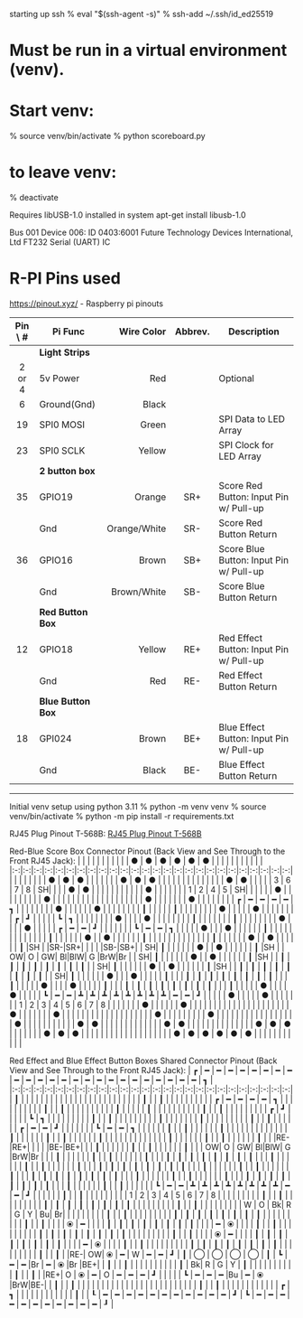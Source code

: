 starting up ssh
% eval "$(ssh-agent -s)"
% ssh-add ~/.ssh/id_ed25519

# Must be run in a virtual environment (venv).
# Start venv:
% source venv/bin/activate
% python scoreboard.py
# to leave venv:
% deactivate

Requires libUSB-1.0 installed in system
apt-get install libusb-1.0

Bus 001 Device 006: ID 0403:6001 Future Technology Devices International, Ltd FT232 Serial (UART) IC


# R-PI Pins used
https://pinout.xyz/ - Raspberry pi pinouts

|Pin \ #| Pi Func   | Wire Color |Abbrev.| Description |
|:----:|------------|-----------:|:-----:|------------|
|| **Light Strips** |||
|2 or 4| 5v Power   | Red        |       | Optional    |
| 6    | Ground(Gnd)| Black      |       ||
| 19   | SPI0 MOSI  | Green      |       | SPI Data to LED Array|
| 23   | SPI0 SCLK  | Yellow     |       | SPI Clock for LED Array|
|| **2 button box** |            |       ||
| 35   | GPIO19     | Orange     |  SR+  | Score Red Button: Input Pin w/ Pull-up|
|      | Gnd        |Orange/White|  SR-  | Score Red Button Return |
| 36   | GPIO16     | Brown      |  SB+  | Score Blue Button: Input Pin w/ Pull-up|
|      | Gnd        | Brown/White|  SB-  | Score Blue Button Return |
|| **Red Button Box** |||
| 12   | GPIO18     | Yellow     |  RE+  | Red Effect Button: Input Pin w/ Pull-up|
|      | Gnd        | Red        |  RE-  | Red Effect Button Return|
|| **Blue Button Box** |||
| 18   | GPI024     | Brown      |  BE+  | Blue Effect Button: Input Pin w/ Pull-up|
|      | Gnd        | Black      |  BE-  | Blue Effect Button Return|

--------------------------------------------------------
Initial venv setup using python 3.11
% python -m venv venv 
% source venv/bin/activate
% python -m pip install -r requirements.txt

RJ45 Plug Pinout T-568B:
[RJ45 Plug Pinout T-568B](./docs/RJ45_Pinout_T-568B_-_Most_Common.png)

Red-Blue Score Box Connector Pinout (Back View and See Through to the Front RJ45 Jack):
|   |   |   |   |   |   |   |   |   |   | ● | ● | ● | ● | ● | ● |   |   |   |   |   |   |   |   |   |   |
|:-:|:-:|:-:|:-:|:-:|:-:|:-:|:-:|:-:|:-:|:-:|:-:|:-:|:-:|:-:|:-:|:-:|:-:|:-:|:-:|:-:|:-:|:-:|:-:|:-:|:-:|
|   |   |   |   |   |   |   | ● | ● | ● |   |   |   |   |   |   | ● | ● | ● |   |   |   |   |   |   |   |
|   |   |   |   |   | ● | ● |   |   |   |   | 3 | 6 | 7 | 8 | SH|   |   |   | ● | ● |   |   |   |   |   |
|   |   |   |   | ● |   |   |   |   |   |   | 1 | 2 | 4 | 5 | SH|   |   |   |   |   | ● |   |   |   |   |
|   |   |   | ● |   |   |   |   |   |   |   |   |   |   |   |   |   |   |   |   |   |   | ● |   |   |   |
|   |   | ● |   |   |   |   |   |   |   | ┏ | ━ | ━ | ━ | ━ | ┓ |   |   |   |   |   |   |   | ● |   |   |
|   |   | ● |   |   |   |   |   |   |   | ┃ |   |   |   |   | ┃ |   |   |   |   |   |   |   | ● |   |   |
|   | ● |   |   |   |   |   |   |   | ┏ | ┛ |   |   |   |   | ┗ | ┓ |   |   |   |   |   |   |   | ● |   |
|   | ● |   |   |   |   |   |   |   | ┃ |   |   |   |   |   |   | ┃ |   |   |   |   |   |   |   | ● |   |
|   | ● |   |   |   |   | ┏ | ━ | ━ | ┛ |   |   |   |   |   |   | ┗ | ━ | ━ | ┓ |   |   |   |   | ● |   |
| ● |   |   |   |   |   | ┃ |   |   |   |   |   |   |   |   |   |   |   |   | ┃ |   |   |   |   |   | ● |
| ● |   |   |   |   |   | ┃ |   |   |   |   |   |   |   |   |   |   |   |   | ┃ |   |   |   |   |   | ● |
| ● |   |   |   |   |   | ┃ |SH |   |SR-|SR+|   |   |   |   |SB-|SB+|   | SH| ┃ |   |   |   |   |   | ● |
| ● |   |   |   |   |   | ┃ |SH |   | OW| O | GW| Bl|BlW| G |BrW|Br |   | SH| ┃ |   |   |   |   |   | ● |
| ● |   |   |   |   |   | ┃ |SH |   | ┃ | ┃ | ┃ | ┃ | ┃ | ┃ | ┃ | ┃ |   | SH| ┃ |   |   |   |   |   | ● |
| ● |   |   |   |   |   | ┃ |SH |   | ┃ | ┃ | ┃ | ┃ | ┃ | ┃ | ┃ | ┃ |   | SH| ┃ |   |   |   |   |   | ● |
|   | ● |   |   |   |   | ┃ |   |   | ┃ | ┃ | ┃ | ┃ | ┃ | ┃ | ┃ | ┃ |   |   | ┃ |   |   |   |   | ● |   |
|   | ● |   |   |   |   | ┃ |   |   | ┃ | ┃ | ┃ | ┃ | ┃ | ┃ | ┃ | ┃ |   |   | ┃ |   |   |   |   | ● |   |
|   | ● |   |   |   |   | ┗ | ━ | ━ | ┻ | ┻ | ┻ | ┻ | ┻ | ┻ | ┻ | ┻ | ━ | ━ | ┛ |   |   |   |   | ● |   |
|   |   | ● |   |   |   |   |   |   | 1 | 2 | 3 | 4 | 5 | 6 | 7 | 8 |   |   |   |   |   |   | ● |   |   |
|   |   | ● |   |   |   |   |   |   |   |   |   |   |   |   |   |   |   |   |   |   |   |   | ● |   |   |
|   |   |   | ● |   |   |   |   |   |   |   |   |   |   |   |   |   |   |   |   |   |   | ● |   |   |   |
|   |   |   |   | ● |   |   |   |   |   |   |   |   |   |   |   |   |   |   |   |   | ● |   |   |   |   |
|   |   |   |   |   | ● | ● |   |   |   |   |   |   |   |   |   |   |   |   | ● | ● |   |   |   |   |   |
|   |   |   |   |   |   |   | ● | ● | ● |   |   |   |   |   |   | ● | ● | ● |   |   |   |   |   |   |   |
|   |   |   |   |   |   |   |   |   |   | ● | ● | ● | ● | ● | ● |   |   |   |   |   |   |   |   |   |   |


Red Effect and Blue Effect Button Boxes Shared Connector Pinout (Back View and See Through to the Front RJ45 Jack):
| ┏ | ━ | ━ | ━ | ━ | ━ | ━ | ━ | ━ | ━ | ━ | ━ | ━ | ━ | ━ | ━ | ━ | ━ | ━ | ━ | ━ | ━ | ━ | ━ | ━ | ┓ |
|:-:|:-:|:-:|:-:|:-:|:-:|:-:|:-:|:-:|:-:|:-:|:-:|:-:|:-:|:-:|:-:|:-:|:-:|:-:|:-:|:-:|:-:|:-:|:-:|:-:|:-:|
| ┃ |   |   |   |   |   |   |   |   |   |   |   |   |   |   |   |   |   |   |   |   |   |   |   |   | ┃ |
| ┃ |   |   |   |   |   |   |   |   |   | ┏ | ━ | ━ | ━ | ━ | ┓ |   |   |   |   |   |   |   |   |   | ┃ |
| ┃ |   |   |   |   |   |   |   |   |   | ┃ |   |   |   |   | ┃ |   |   |   |   |   |   |   |   |   | ┃ |
| ┃ |   |   |   |   |   |   |   |   | ┏ | ┛ |   |   |   |   | ┗ | ┓ |   |   |   |   |   |   |   |   | ┃ |
| ┃ |   |   |   |   |   |   |   |   | ┃ |   |   |   |   |   |   | ┃ |   |   |   |   |   |   |   |   | ┃ |
| ┃ |   |   |   |   |   | ┏ | ━ | ━ | ┛ |   |   |   |   |   |   | ┗ | ━ | ━ | ┓ |   |   |   |   |   | ┃ |
| ┃ |   |   |   |   |   | ┃ |   |   |   |   |   |   |   |   |   |   |   |   | ┃ |   |   |   |   |   | ┃ |
| ┃ |   |   |   |   |   | ┃ |   |   |   |   |   |   |   |   |   |   |   |   | ┃ |   |   |   |   |   | ┃ |
| ┃ |   |   |   |   |   | ┃ |   |   |RE-|RE+|   |   |   |   |BE-|BE+|   |   | ┃ |   |   |   |   |   | ┃ |
| ┃ |   |   |   |   |   | ┃ |   |   | OW| O | GW| Bl|BlW| G |BrW|Br |   |   | ┃ |   |   |   |   |   | ┃ |
| ┃ |   |   |   |   |   | ┃ |   |   | ┃ | ┃ | ┃ | ┃ | ┃ | ┃ | ┃ | ┃ |   |   | ┃ |   |   |   |   |   | ┃ |
| ┃ |   |   |   |   |   | ┃ |   |   | ┃ | ┃ | ┃ | ┃ | ┃ | ┃ | ┃ | ┃ |   |   | ┃ |   |   |   |   |   | ┃ |
| ┃ |   |   |   |   |   | ┃ |   |   | ┃ | ┃ | ┃ | ┃ | ┃ | ┃ | ┃ | ┃ |   |   | ┃ |   |   |   |   |   | ┃ |
| ┃ |   |   |   |   |   | ┃ |   |   | ┃ | ┃ | ┃ | ┃ | ┃ | ┃ | ┃ | ┃ |   |   | ┃ |   |   |   |   |   | ┃ |
| ┃ |   |   |   |   |   | ┗ | ━ | ━ | ┻ | ┻ | ┻ | ┻ | ┻ | ┻ | ┻ | ┻ | ━ | ━ | ┛ |   |   |   |   |   | ┃ |
| ┃ |   |   |   |   |   |   |   |   | 1 | 2 | 3 | 4 | 5 | 6 | 7 | 8 |   |   |   |   |   |   |   |   | ┃ |
| ┃ |   |   |   |   |   |   |   |   | ┃ | ┃ | ┃ | ┃ | ┃ | ┃ | ┃ | ┃ |   |   |   |   |   |   |   |   | ┃ |
| ┃ |   |   |   |   |   |   |   |   | W | O | Bk| R | G | Y | Bu| Br|   |   |   |   |   |   |   |   | ┃ |
| ┃ |   |   |   |   |   |   |   |   | ┃ | ┃ | ┃ | ┃ | ┃ | ┃ | ┃ | ┃ |   |   |   |   |   |   |   |   | ┃ |
| ┃ |   |   |   | ⦿ | ━ |   |   |   | ┃ | ┃ | ┃ | ┃ | ┃ | ┃ | ┃ | ┃ |   |   |   | ━ | ⦿ |   |   |   | ┃ |
| ┃ |   |   |   |   |   |   |   |   | ┃ | ┃ | ┃ | ┃ | ┃ | ┃ | ┃ | ┃ |   |   |   |   |   |   |   |   | ┃ |
| ┃ |   |   |   | ⦿ | ━ |   |   |   | ┃ | ┃ | ┃ | ┃ | ┃ | ┃ | ┃ | ┃ |   |   |   | ━ | ⦿ |   |   |   | ┃ |
| ┃ |   |   |   |   |   |   |   |   | ┃ | ┃ | ┃ | ┃ | ┃ | ┃ | ┃ | ┃ |   |   |   |   |   |   |   |   | ┃ |
| ┃ |   |RE-| OW| ⦿ | ━ | W | ━ | ━ | ┛ | ┃ | ◯ | ◯ | ◯ | ◯ | ┃ | ┗ | ━ | ━ |Br | ━ | ⦿ |Br |BE+|   | ┃ |
| ┃ |   |   |   |   |   |   |   |   |   | ┃ | Bk| R | G | Y | ┃ |   |   |   |   |   |   |   |   |   | ┃ |
| ┃ |   |RE+| O | ⦿ | ━ | O | ━ | ━ | ━ | ┛ |   |   |   |   | ┗ | ━ | ━ | ━ |Bu | ━ | ⦿ |BrW|BE-|   | ┃ |
| ┃ |   |   |   |   |   |   |   |   |   |   |   |   |   |   |   |   |   |   |   |   |   |   |   |   | ┃ |
| ┃ |   |   |   |   |   |   |   |   |   |   |   | ┏ | ┓ |   |   |   |   |   |   |   |   |   |   |   | ┃ |
| ┖ | ━ | ━ | ━ | ━ | ━ | ━ | ━ | ━ | ━ | ━ | ━ | ┛ | ┗ | ━ | ━ | ━ | ━ | ━ | ━ | ━ | ━ | ━ | ━ | ━ | ┚ |


